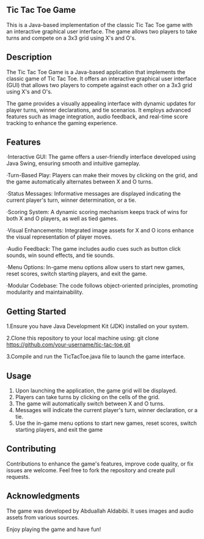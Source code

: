 ## Tic Tac Toe Game
This is a Java-based implementation of the classic Tic Tac Toe game with an interactive graphical user interface. The game allows two players to take turns and compete on a 3x3 grid using X's and O's.

## Description
The Tic Tac Toe Game is a Java-based application that implements the classic game of Tic Tac Toe. It offers an interactive graphical user interface (GUI) that allows two players to compete against each other on a 3x3 grid using X's and O's.

The game provides a visually appealing interface with dynamic updates for player turns, winner declarations, and tie scenarios. It employs advanced features such as image integration, audio feedback, and real-time score tracking to enhance the gaming experience.


## Features
·Interactive GUI: The game offers a user-friendly interface developed using Java Swing, ensuring smooth and intuitive gameplay.

·Turn-Based Play: Players can make their moves by clicking on the grid, and the game automatically alternates between X and O turns.

·Status Messages: Informative messages are displayed indicating the current player's turn, winner determination, or a tie.

·Scoring System: A dynamic scoring mechanism keeps track of wins for both X and O players, as well as tied games.

·Visual Enhancements: Integrated image assets for X and O icons enhance the visual representation of player moves.

·Audio Feedback: The game includes audio cues such as button click sounds, win sound effects, and tie sounds.

·Menu Options: In-game menu options allow users to start new games, reset scores, switch starting players, and exit the game.

·Modular Codebase: The code follows object-oriented principles, promoting modularity and maintainability.

## Getting Started
1.Ensure you have Java Development Kit (JDK) installed on your system.

2.Clone this repository to your local machine using:
git clone https://github.com/your-username/tic-tac-toe.git

3.Compile and run the TicTacToe.java file to launch the game interface.

## Usage
1. Upon launching the application, the game grid will be displayed.
2. Players can take turns by clicking on the cells of the grid.
3. The game will automatically switch between X and O turns.
4. Messages will indicate the current player's turn, winner declaration, or a tie.
5. Use the in-game menu options to start new games, reset scores, switch starting players, and exit the game

## Contributing
Contributions to enhance the game's features, improve code quality, or fix issues are welcome. Feel free to fork the repository and create pull requests.

## Acknowledgments
The game was developed by Abduallah Aldabibi. It uses images and audio assets from various sources.

Enjoy playing the game and have fun!

